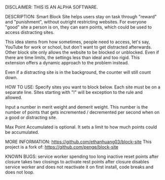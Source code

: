 DISCLAIMER: THIS IS AN ALPHA SOFTWARE.

DESCRIPTION: 
Smart Block Site helps users stay on task through "reward" and "punishment", without outright restricting websites. For everyone "good" site a person is on, they can earn points, which could be used to access distracting sites. 

This idea stems from how sometimes, people need to access, let's say, YouTube for work or school, but don't want to get distracted afterwards. Other block site only allows the website to be blocked or unblocked. Even if there are time limits, the settings less than ideal and too rigid. This extension offers a dynamic approach to the problem instead.

Even if a distracting site is in the background, the counter will still count down.

HOW TO USE: 
Specify sites you want to block below. Each site must be on a separate line. Sites starting with "!" will be exception to the rule and allowed.

Input a number in merit weight and demerit weight. This number is the number of points that gets incremented / decremented per second when on a good or distracting site.

Max Point Accumulated is optional. It sets a limit to how much points could be accumulated. 

MORE INFORMATION:
https://github.com/ethanhuang03/block-site
This project is a fork of: https://github.com/penge/block-site

KNOWN BUGS:
service worker spending too long inactive 
reset points after closure takes two closings to activate
rest points after closure disables service worker and does not reactivate it
on first install, code breaks and does not loop.